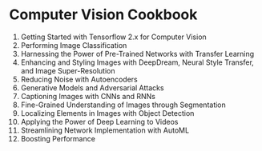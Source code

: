 # Computer Vision Cookbook

1. Getting Started with Tensorflow 2.x for Computer Vision
2. Performing Image Classification
3. Harnessing the Power of Pre-Trained Networks with Transfer Learning
4. Enhancing and Styling Images with DeepDream, Neural Style Transfer, and Image Super-Resolution
5. Reducing Noise with Autoencoders
6. Generative Models and Adversarial Attacks
7. Captioning Images with CNNs and RNNs
8. Fine-Grained Understanding of Images through Segmentation
9. Localizing Elements in Images with Object Detection
10. Applying the Power of Deep Learning to Videos
11. Streamlining Network Implementation with AutoML
12. Boosting Performance
